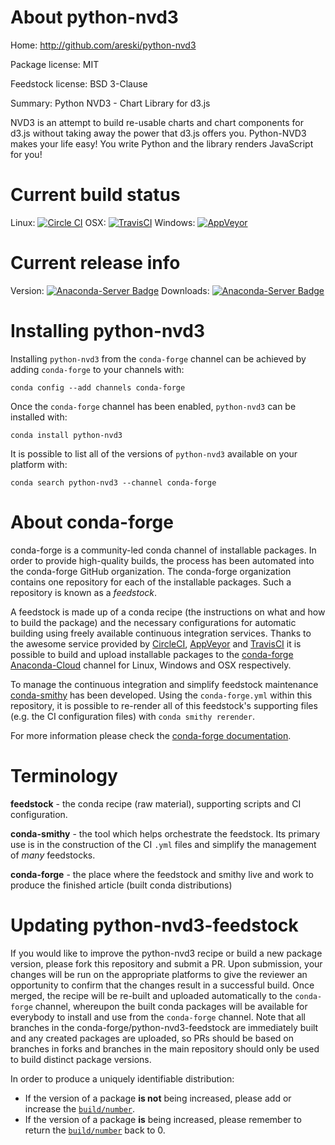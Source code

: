 About python-nvd3
=================

Home: http://github.com/areski/python-nvd3

Package license: MIT

Feedstock license: BSD 3-Clause

Summary: Python NVD3 - Chart Library for d3.js

NVD3 is an attempt to build re-usable charts and chart components
for d3.js without taking away the power that d3.js offers you.
Python-NVD3 makes your life easy! You write Python and the library
renders JavaScript for you!


Current build status
====================

Linux: [![Circle CI](https://circleci.com/gh/conda-forge/python-nvd3-feedstock.svg?style=shield)](https://circleci.com/gh/conda-forge/python-nvd3-feedstock)
OSX: [![TravisCI](https://travis-ci.org/conda-forge/python-nvd3-feedstock.svg?branch=master)](https://travis-ci.org/conda-forge/python-nvd3-feedstock)
Windows: [![AppVeyor](https://ci.appveyor.com/api/projects/status/github/conda-forge/python-nvd3-feedstock?svg=True)](https://ci.appveyor.com/project/conda-forge/python-nvd3-feedstock/branch/master)

Current release info
====================
Version: [![Anaconda-Server Badge](https://anaconda.org/conda-forge/python-nvd3/badges/version.svg)](https://anaconda.org/conda-forge/python-nvd3)
Downloads: [![Anaconda-Server Badge](https://anaconda.org/conda-forge/python-nvd3/badges/downloads.svg)](https://anaconda.org/conda-forge/python-nvd3)

Installing python-nvd3
======================

Installing `python-nvd3` from the `conda-forge` channel can be achieved by adding `conda-forge` to your channels with:

```
conda config --add channels conda-forge
```

Once the `conda-forge` channel has been enabled, `python-nvd3` can be installed with:

```
conda install python-nvd3
```

It is possible to list all of the versions of `python-nvd3` available on your platform with:

```
conda search python-nvd3 --channel conda-forge
```


About conda-forge
=================

conda-forge is a community-led conda channel of installable packages.
In order to provide high-quality builds, the process has been automated into the
conda-forge GitHub organization. The conda-forge organization contains one repository
for each of the installable packages. Such a repository is known as a *feedstock*.

A feedstock is made up of a conda recipe (the instructions on what and how to build
the package) and the necessary configurations for automatic building using freely
available continuous integration services. Thanks to the awesome service provided by
[CircleCI](https://circleci.com/), [AppVeyor](http://www.appveyor.com/)
and [TravisCI](https://travis-ci.org/) it is possible to build and upload installable
packages to the [conda-forge](https://anaconda.org/conda-forge)
[Anaconda-Cloud](http://docs.anaconda.org/) channel for Linux, Windows and OSX respectively.

To manage the continuous integration and simplify feedstock maintenance
[conda-smithy](http://github.com/conda-forge/conda-smithy) has been developed.
Using the ``conda-forge.yml`` within this repository, it is possible to re-render all of
this feedstock's supporting files (e.g. the CI configuration files) with ``conda smithy rerender``.

For more information please check the [conda-forge documentation](https://conda-forge.org/docs/).

Terminology
===========

**feedstock** - the conda recipe (raw material), supporting scripts and CI configuration.

**conda-smithy** - the tool which helps orchestrate the feedstock.
                   Its primary use is in the construction of the CI ``.yml`` files
                   and simplify the management of *many* feedstocks.

**conda-forge** - the place where the feedstock and smithy live and work to
                  produce the finished article (built conda distributions)


Updating python-nvd3-feedstock
==============================

If you would like to improve the python-nvd3 recipe or build a new
package version, please fork this repository and submit a PR. Upon submission,
your changes will be run on the appropriate platforms to give the reviewer an
opportunity to confirm that the changes result in a successful build. Once
merged, the recipe will be re-built and uploaded automatically to the
`conda-forge` channel, whereupon the built conda packages will be available for
everybody to install and use from the `conda-forge` channel.
Note that all branches in the conda-forge/python-nvd3-feedstock are
immediately built and any created packages are uploaded, so PRs should be based
on branches in forks and branches in the main repository should only be used to
build distinct package versions.

In order to produce a uniquely identifiable distribution:
 * If the version of a package **is not** being increased, please add or increase
   the [``build/number``](http://conda.pydata.org/docs/building/meta-yaml.html#build-number-and-string).
 * If the version of a package **is** being increased, please remember to return
   the [``build/number``](http://conda.pydata.org/docs/building/meta-yaml.html#build-number-and-string)
   back to 0.
